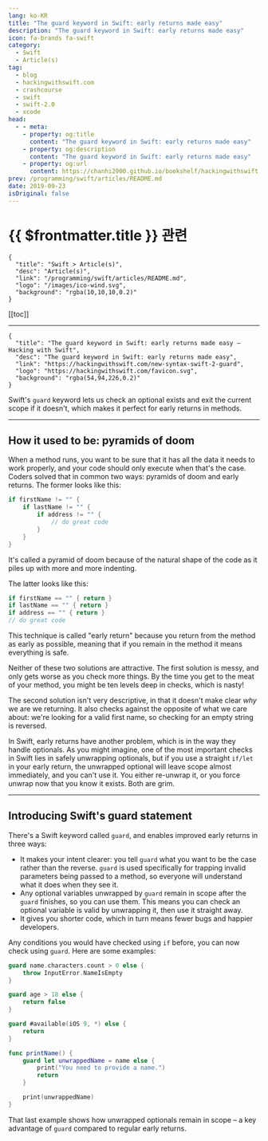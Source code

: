 ```yaml
---
lang: ko-KR
title: "The guard keyword in Swift: early returns made easy"
description: "The guard keyword in Swift: early returns made easy"
icon: fa-brands fa-swift
category:
  - Swift
  - Article(s)
tag: 
  - blog
  - hackingwithswift.com
  - crashcourse
  - swift
  - swift-2.0
  - xcode
head:
  - - meta:
    - property: og:title
      content: "The guard keyword in Swift: early returns made easy"
    - property: og:description
      content: "The guard keyword in Swift: early returns made easy"
    - property: og:url
      content: https://chanhi2000.github.io/bookshelf/hackingwithswift.com/new-syntax-swift-2-guard.html
prev: /programming/swift/articles/README.md
date: 2019-09-23
isOriginal: false
---
```


# {{ $frontmatter.title }} 관련

```component VPCard
{
  "title": "Swift > Article(s)",
  "desc": "Article(s)",
  "link": "/programming/swift/articles/README.md",
  "logo": "/images/ico-wind.svg",
  "background": "rgba(10,10,10,0.2)"
}
```

[[toc]]

---

```component VPCard
{
  "title": "The guard keyword in Swift: early returns made easy – Hacking with Swift",
  "desc": "The guard keyword in Swift: early returns made easy",
  "link": "https://hackingwithswift.com/new-syntax-swift-2-guard",
  "logo": "https://hackingwithswift.com/favicon.svg",
  "background": "rgba(54,94,226,0.2)"
}
```

Swift's `guard` keyword lets us check an optional exists and exit the current scope if it doesn't, which makes it perfect for early returns in methods.

---

## How it used to be: pyramids of doom

When a method runs, you want to be sure that it has all the data it needs to work properly, and your code should only execute when that's the case. Coders solved that in common two ways: pyramids of doom and early returns. The former looks like this:

```swift
if firstName != "" {
    if lastName != "" {
        if address != "" {
            // do great code
        }
    }
}
```

It's called a pyramid of doom because of the natural shape of the code as it piles up with more and more indenting.

The latter looks like this:

```swift
if firstName == "" { return }
if lastName == "" { return }
if address == "" { return }
// do great code
```

This technique is called "early return" because you return from the method as early as possible, meaning that if you remain in the method it means everything is safe.

Neither of these two solutions are attractive. The first solution is messy, and only gets worse as you check more things. By the time you get to the meat of your method, you might be ten levels deep in checks, which is nasty!

The second solution isn't very descriptive, in that it doesn't make clear *why* we are we returning. It also checks against the opposite of what we care about: we're looking for a valid first name, so checking for an empty string is reversed.

In Swift, early returns have another problem, which is in the way they handle optionals. As you might imagine, one of the most important checks in Swift lies in safely unwrapping optionals, but if you use a straight `if/let` in your early return, the unwrapped optional will leave scope almost immediately, and you can't use it. You either re-unwrap it, or you force unwrap now that you know it exists. Both are grim.

---

## Introducing Swift's guard statement

There's a Swift keyword called `guard`, and enables improved early returns in three ways:

- It makes your intent clearer: you tell `guard` what you want to be the case rather than the reverse. `guard` is used specifically for trapping invalid parameters being passed to a method, so everyone will understand what it does when they see it.
- Any optional variables unwrapped by `guard` remain in scope after the `guard` finishes, so you can use them. This means you can check an optional variable is valid by unwrapping it, then use it straight away.
- It gives you shorter code, which in turn means fewer bugs and happier developers.

Any conditions you would have checked using `if` before, you can now check using `guard`. Here are some examples:

```swift
guard name.characters.count > 0 else {
    throw InputError.NameIsEmpty
}

guard age > 18 else {
    return false
}

guard #available(iOS 9, *) else {
    return
}

func printName() {
    guard let unwrappedName = name else {
        print("You need to provide a name.")
        return
    }

    print(unwrappedName)
}
```

That last example shows how unwrapped optionals remain in scope – a key advantage of `guard` compared to regular early returns.

